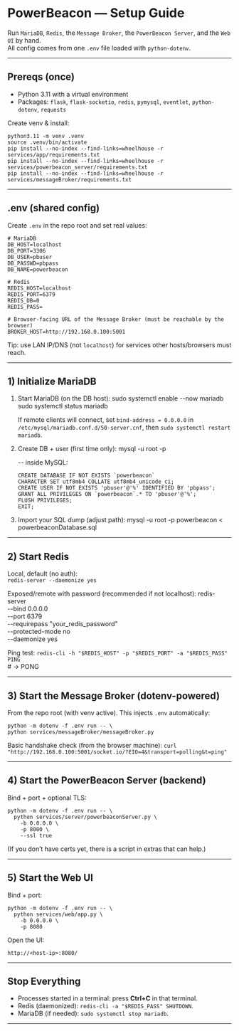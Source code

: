 # PowerBeacon — Setup Guide

Run `MariaDB`, `Redis`, the `Message Broker`, the `PowerBeacon Server`, and the `Web UI` by hand.  
All config comes from one `.env` file loaded with `python-dotenv`.

---

## Prereqs (once)

- Python 3.11 with a virtual environment
- Packages: `flask`, `flask-socketio`, `redis`, `pymysql`, `eventlet`, `python-dotenv`, `requests`

Create venv & install: 

    python3.11 -m venv .venv        
    source .venv/bin/activate  
    pip install --no-index --find-links=wheelhouse -r services/app/requirements.txt  
    pip install --no-index --find-links=wheelhouse -r services/powerbeacon_server/requirements.txt  
    pip install --no-index --find-links=wheelhouse -r services/messageBroker/requirements.txt  


---

## .env (shared config)

Create `.env` in the repo root and set real values:

    # MariaDB
    DB_HOST=localhost
    DB_PORT=3306
    DB_USER=pbuser
    DB_PASSWD=pbpass
    DB_NAME=powerbeacon

    # Redis
    REDIS_HOST=localhost
    REDIS_PORT=6379
    REDIS_DB=0
    REDIS_PASS=

    # Browser-facing URL of the Message Broker (must be reachable by the browser)
    BROKER_HOST=http://192.168.0.100:5001

Tip: use LAN IP/DNS (not `localhost`) for services other hosts/browsers must reach.

---

## 1) Initialize MariaDB

1. Start MariaDB (on the DB host):
    sudo systemctl enable --now mariadb
    sudo systemctl status mariadb

   If remote clients will connect, set `bind-address = 0.0.0.0` in `/etc/mysql/mariadb.conf.d/50-server.cnf`,
   then `sudo systemctl restart mariadb`.

2. Create DB + user (first time only):
    mysql -u root -p

    -- inside MySQL:
   
       CREATE DATABASE IF NOT EXISTS `powerbeacon`
       CHARACTER SET utf8mb4 COLLATE utf8mb4_unicode_ci;
       CREATE USER IF NOT EXISTS 'pbuser'@'%' IDENTIFIED BY 'pbpass';
       GRANT ALL PRIVILEGES ON `powerbeacon`.* TO 'pbuser'@'%';
       FLUSH PRIVILEGES;
       EXIT;

4. Import your SQL dump (adjust path):
    mysql -u root -p powerbeacon < powerbeaconDatabase.sql

---

## 2) Start Redis

Local, default (no auth):  
    `redis-server --daemonize yes`

Exposed/remote with password (recommended if not localhost):
    redis-server \
      --bind 0.0.0.0 \
      --port 6379 \
      --requirepass "your_redis_password" \
      --protected-mode no \
      --daemonize yes

Ping test:
    `redis-cli -h "$REDIS_HOST" -p "$REDIS_PORT" -a "$REDIS_PASS" PING`  
    # → PONG

---

## 3) Start the Message Broker (dotenv-powered)

From the repo root (with venv active). This injects `.env` automatically:  

    python -m dotenv -f .env run -- \
    python services/messageBroker/messageBroker.py

Basic handshake check (from the browser machine):
    `curl "http://192.168.0.100:5001/socket.io/?EIO=4&transport=polling&t=ping"`  

---

## 4) Start the PowerBeacon Server (backend)

Bind + port + optional TLS:

    python -m dotenv -f .env run -- \
      python services/server/powerbeaconServer.py \
        -b 0.0.0.0 \
        -p 8000 \
        --ssl true

(If you don’t have certs yet, there is a script in extras that can help.)

---

## 5) Start the Web UI

Bind + port:

    python -m dotenv -f .env run -- \
      python services/web/app.py \
        -b 0.0.0.0 \
        -p 8080

Open the UI:

    http://<host-ip>:8080/

---

## Stop Everything

- Processes started in a terminal: press **Ctrl+C** in that terminal.
- Redis (daemonized): `redis-cli -a "$REDIS_PASS" SHUTDOWN`.
- MariaDB (if needed): `sudo systemctl stop mariadb`.

---

